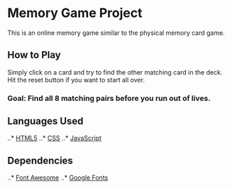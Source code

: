 # Memory Game Project
This is an online memory game similar to the physical memory card game.

## How to Play
Simply click on a card and try to find the other matching card in the deck. Hit the reset button if you want to start all over.
### Goal: Find all 8 matching pairs before you run out of lives.

## Languages Used
..* [HTML5](https://developer.mozilla.org/en-US/docs/Web/Guide/HTML/HTML5)
..* [CSS](https://developer.mozilla.org/en-US/docs/Web/CSS)
..* [JavaScript](https://www.javascript.com/)

## Dependencies
..* [Font Awesome](https://fontawesome.com/)
..* [Google Fonts](https://fonts.google.com/)